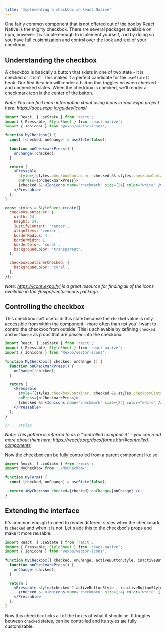 ```yaml
---
title: 'Implementing a checkbox in React Native'
---
```


One fairly common component that is not offered out of the box by React Native is the mighty checkbox. There are several packages available on npm, however it is simple enough to implement yourself, and by doing so you have full customization and control over the look and feel of your checkbox.

## Understanding the checkbox

A checkbox is basically a button that exists in one of two state - it is checked or it isn't. This makes it a perfect candidate for the `useState()` hook. Our first iteration will render a button that toggles between checked and unchecked states. When the checkbox is checked, we'll render a checkmark icon in the center of the button.

_Note: You can find more information about using icons in your Expo project here: https://docs.expo.io/guides/icons/_

```jsx
import React, { useState } from 'react';
import { Pressable, StyleSheet } from 'react-native';
import { Ionicons } from '@expo/vector-icons';

function MyCheckbox() {
  const [checked, onChange] = useState(false);

  function onCheckmarkPress() {
    onChange(!checked);
  }

  return (
    <Pressable
      style={[styles.checkboxContainer, checked && styles.checkboxContainerChecked]}
      onPress={onCheckmarkPress}>
      {checked && <Ionicons name="checkmark" size={24} color="white" />}
    </Pressable>
  );
}

const styles = StyleSheet.create({
  checkboxContainer: {
    width: 24,
    height: 24,
    justifyContent: 'center',
    alignItems: 'center',
    borderRadius: 4,
    borderWidth: 1,
    borderColor: 'coral',
    backgroundColor: 'transparent',
  },

  checkboxContainerChecked: {
    backgroundColor: 'coral',
  },
});
```

_Note: https://icons.expo.fyi is a great resource for finding all of the icons available in the @expo/vector-icons package._

## Controlling the checkbox

This checkbox isn't useful in this state because the `checked` value is only accessible from within the component - more often than not you'll want to control the checkbox from outside. This is achievable by defining `checked` and `onChange` as props that are passed into the checkbox:

```jsx
import React, { useState } from 'react';
import { Pressable, StyleSheet } from 'react-native';
import { Ionicons } from '@expo/vector-icons';

function MyCheckbox({ checked, onChange }) {
  function onCheckmarkPress() {
    onChange(!checked);
  }

  return (
    <Pressable
      style={[styles.checkboxContainer, checked && styles.checkboxContainerChecked]}
      onPress={onCheckmarkPress}>
      {checked && <Ionicons name="checkmark" size={24} color="white" />}
    </Pressable>
  );
}

// ...styles
```

_Note: This pattern is referred to as a "controlled component" - you can read more about them here: https://reactjs.org/docs/forms.html#controlled-components_

Now the checkbox can be fully controlled from a parent component like so:

```jsx
import React, { useState } from 'react';
import MyCheckbox from './MyCheckbox';

function MyForm() {
  const [checked, onChange] = useState(false);

  return <MyCheckbox checked={checked} onChange={onChange} />;
}
```

## Extending the interface

It's common enough to need to render different styles when the checkmark is `checked` and when it is not. Let's add this to the checkbox's props and make it more reusable:

```jsx
import React, { useState } from 'react';
import { Pressable, StyleSheet } from 'react-native';
import { Ionicons } from '@expo/vector-icons';

function MyCheckbox({ checked, onChange, activeButtonStyle, inactiveButtonStyle, iconProps }) {
  function onCheckmarkPress() {
    onChange(!checked);
  }

  return (
    <Pressable style={checked ? activeButtonStyle : inactiveButtonStyle} onPress={onCheckmarkPress}>
      {checked && <Ionicons name="checkmark" size={24} color="white" {...iconProps} />}
    </Pressable>
  );
}

```

Now this checkbox ticks all of the boxes of what it should be. It toggles between `checked` states, can be controlled and its styles are fully customizable.